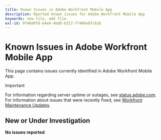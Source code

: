 ```yaml
---
title: Known Issues in Adobe Workfront Mobile App
description: Rported known issues for Adobe Workfront Mobile App
keywords: new file, add file
exl-id: 9f48d0f8-b4e8-4bd8-b317-ff406e97cb1b
---
```

# Known Issues in Adobe Workfront Mobile App

This page contains issues currently identified in Adobe Workfront Mobile App.

>[!IMPORTANT]
>
>For information regarding server uptime or outages, see [status.adobe.com](https://status.adobe.com). For information about issues that were recently fixed, see [Workfront Maintenance Updates](../maintenance/current-updates.md).

## New or Under Investigation

**No issues reported**

<!--

## Current Issues

|Issue  |Last Modified   | 
|---|---|
|Issue text  | YYYY/MM/DD  | 

-->
